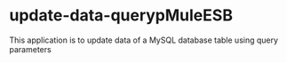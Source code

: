 # update-data-querypMuleESB
This application is to update data of a MySQL database table using query parameters
